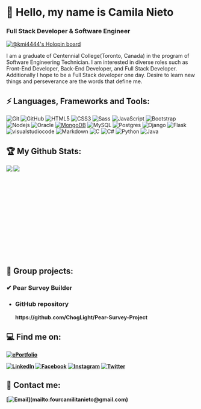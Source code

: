    
# 👋 Hello, my name is Camila Nieto
### Full Stack Developer & Software Engineer
[![@kmi4444's Holopin board](https://holopin.me/kmi4444)](https://holopin.io/@kmi4444)

<!--
**CamilaNieto-Centennial/CamilaNieto-Centennial** is a ✨ _special_ ✨ repository because its `README.md` (this file) appears on your GitHub profile.-->

I am a graduate of Centennial College(Toronto, Canada) in the program of Software Engineering Technician.
I am interested in diverse roles such as Front-End Developer, Back-End Developer, and Full Stack Developer. Additionally I hope to be a Full Stack developer one day.
Desire to learn new things and perseverance are the words that define me. 

## ⚡ Languages, Frameworks and Tools:

![Git](https://img.shields.io/badge/Git-F1502F?style=for-the-badge&logo=git&logoColor=white&labelColor=000000)
![GitHub](https://img.shields.io/badge/GitHub-211F1F?style=for-the-badge&logo=github&logoColor=white&labelColor=000000)
![HTML5](https://img.shields.io/badge/HTML-FF461E?style=for-the-badge&logo=html5&logoColor=white&labelColor=101010)
![CSS3](https://img.shields.io/badge/CSS-2783FF?style=for-the-badge&logo=CSS3&logocolor=white&labelColor=101010)
![Sass](https://img.shields.io/badge/Sass-CC6699?style=for-the-badge&logo=Sass&logocolor=white&labelColor=101010)
![JavaScript](https://img.shields.io/badge/JavaScript-F0DB4F?style=for-the-badge&logo=JavaScript&logoColor=white&labelColor=101010)
![Bootstrap](https://img.shields.io/badge/Bootstrap-602C50?style=for-the-badge&logo=bootstrap&logoColor=white&labelColor=101010)
![Nodejs](https://img.shields.io/badge/Nodejs-3C873A?style=for-the-badge&logo=Node.js&logoColor=white&labelColor=101010)
![Oracle](https://img.shields.io/badge/Oracle-F80000?style=for-the-badge&logo=oracle&logoColor=white)
[![MongoDB](https://img.shields.io/badge/MongoDB-47A248?style=for-the-badge&logo=mongodb&logoColor=white&labelColor=101010)]()
![MySQL](https://img.shields.io/badge/mysql-%2300f.svg?style=for-the-badge&logo=mysql&logoColor=white)
![Postgres](https://img.shields.io/badge/postgres-%23316192.svg?style=for-the-badge&logo=postgresql&logoColor=white)
![Django](https://img.shields.io/badge/django-%23092E20.svg?style=for-the-badge&logo=django&logoColor=white)
![Flask](https://img.shields.io/badge/flask-%23000.svg?style=for-the-badge&logo=flask&logoColor=white)
![visualstudiocode](https://img.shields.io/badge/VS_Code-0078d7?style=for-the-badge&logo=visualstudiocode&logoColor=white&labelColor=101010)
![Markdown](https://img.shields.io/badge/markdown-%23000000.svg?style=for-the-badge&logo=markdown&logoColor=white)
![C](https://img.shields.io/badge/c-%2300599C.svg?style=for-the-badge&logo=c&logoColor=white)
![C#](https://img.shields.io/badge/c%23-%23239120.svg?style=for-the-badge&logo=c-sharp&logoColor=white)
![Python](https://img.shields.io/badge/python-3670A0?style=for-the-badge&logo=python&logoColor=ffdd54)
![Java](https://img.shields.io/badge/java-f89820?style=for-the-badge&logo=java&logocolor=white&labelColor=101010)
<!--![And more](https://img.shields.io/badge/And_more-000000?style=for-the-badge&logo=uiux&logoColor=white&labelColor=101010)-->

## 🏆 My Github Stats:

<div>
<a href="https://github-readme-stats.vercel.app/api?username=CamilaNieto-Centennial&theme=tokyonight">
  <img  align="left" src="https://github-readme-stats.vercel.app/api?username=CamilaNieto-Centennial&count_private=true&show_icons=true&theme=tokyonight" />
</a>
<a href="https://github-readme-stats.vercel.app/api/top-langs/?username=CamilaNieto-Centennial&hide=php&theme=tokyonight">
  <img align="left" src="https://github-readme-stats.vercel.app/api/top-langs/?username=CamilaNieto-Centennial&hide=php&theme=tokyonight" />
</a>
</div>
   
<br>
<br>
<br>
<br>
<br>
<br>
<br>
<br>
<br>
<br>
<br>
<br>
<br>
<br>


## 📌 Group projects:
### ✔ Pear Survey Builder
<ul>
   <li> <strong><h3>GitHub repository</h3> https://github.com/ChogLight/Pear-Survey-Project </li>
   <!--<li> <strong><h3>Webpage</h3> https://comp229-pear-survey.herokuapp.com/ </li>-->
</ul>


## 💻 Find me on:
[![ePortfolio](https://img.shields.io/badge/My_ePortfolio-portfolioCamila.com-F0DB4F?style=for-the-badge&logo=wordpress&logoColor=white&labelColor=800000)](https://camilanieto-centennial.github.io/dist)

[![LinkedIn](https://img.shields.io/badge/linkedin-0077b5?style=for-the-badge&logo=linkedin&logoColor=white&labelColor=101010)](https://www.linkedin.com/in/camila-andrea-nieto-moya-954196227/)
[![Facebook](https://img.shields.io/badge/Facebook-@camilanieto-4267B2?style=for-the-badge&logo=facebook&logoColor=white&labelColor=101010)](https://facebook.com/camila.nieto.3192)
[![Instagram](https://img.shields.io/badge/Instagram-@camilanieto4444-E4405F?style=for-the-badge&logo=instagram&logoColor=white&labelColor=101010)](https://www.instagram.com/camilanieto4444/)
[![Twitter](https://img.shields.io/badge/Twitter-@Camila84071589-14a1f0?style=for-the-badge&logo=twitter&logoColor=white&labelColor=101010)](https://twitter.com/Camila84071589)


## 📧 Contact me:

[![Email](https://img.shields.io/badge/fourcamilitanieto@gmail.com-my_personal_email_(slow_response)-D14836?style=for-the-badge&logo=gmail&logoColor=white&labelColor=101010)](mailto:fourcamilitanieto@gmail.com)
<!--[![Email](https://img.shields.io/badge/cnietomo@my.centennialcollege.ca-my_centennial_college_email_(quick_response)-orange?style=for-the-badge&logo=gmail&logoColor=white&labelColor=101010)](mailto:cnietomo@my.centennialcollege.ca)-->
